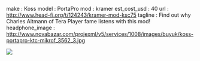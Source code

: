 make			: Koss
model			: PortaPro
mod				: kramer
est_cost_usd	: 40
url				: http://www.head-fi.org/t/124243/kramer-mod-ksc75
tagline         : Find out why Charles Altmann of Tera Player fame listens with
                  this mod!
headphone_image : http://www.novabazar.com/projexml/v5/services/1008/images/buyuk/koss-portapro-ktc-mikrof_3562_3.jpg

![](http://i355.photobucket.com/albums/r445/jmwreck/SAM_0117.jpg)

